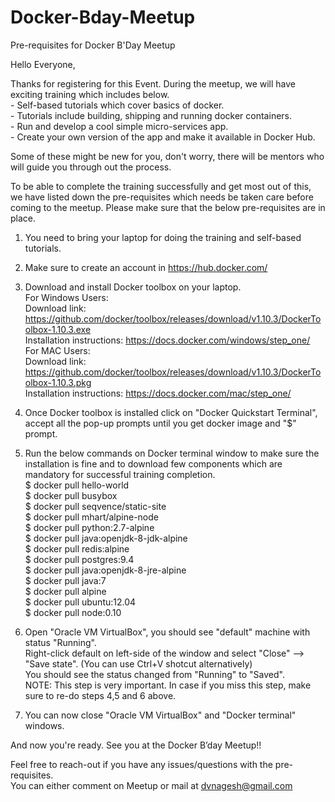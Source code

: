 # Docker-Bday-Meetup
Pre-requisites for Docker B'Day Meetup

Hello Everyone,

Thanks for registering for this Event. 
During the meetup, we will have exciting training which includes below.<br>
	- Self-based tutorials which cover basics of docker.<br>
	- Tutorials include building, shipping and running docker containers.<br>
	- Run and develop a cool simple micro-services app.<br>
	- Create your own version of the app and make it available in Docker Hub.<br>

Some of these might be new for you, don't worry, there will be mentors who will guide you through out the process.

To be able to complete the training successfully and get most out of this, we have listed down the pre-requisites which needs be taken care before coming to the meetup.
Please make sure that the below pre-requisites are in place.

1. You need to bring your laptop for doing the training and self-based tutorials.
2. Make sure to create an account in https://hub.docker.com/
3. Download and install Docker toolbox on your laptop.<br>
   For Windows Users: <br>
	Download link: https://github.com/docker/toolbox/releases/download/v1.10.3/DockerToolbox-1.10.3.exe <br>
	Installation instructions: https://docs.docker.com/windows/step_one/ <br>
   For MAC Users: <br>
	Download link: https://github.com/docker/toolbox/releases/download/v1.10.3/DockerToolbox-1.10.3.pkg <br>
	Installation instructions: https://docs.docker.com/mac/step_one/ <br>
4. Once Docker toolbox is installed click on "Docker Quickstart Terminal", accept all the pop-up prompts until you get docker image and "$" prompt. 
5. Run the below commands on Docker terminal window to make sure the installation is fine and to download few components which are mandatory for successful training completion. <br>
   $ docker pull hello-world <br>
   $ docker pull busybox <br>
   $ docker pull seqvence/static-site <br>
   $ docker pull mhart/alpine-node <br>
   $ docker pull python:2.7-alpine <br>
   $ docker pull java:openjdk-8-jdk-alpine <br>
   $ docker pull redis:alpine <br>
   $ docker pull postgres:9.4 <br>
   $ docker pull java:openjdk-8-jre-alpine <br> 
   $ docker pull java:7 <br>
   $ docker pull alpine <br>
   $ docker pull ubuntu:12.04 <br>
   $ docker pull node:0.10 <br>


6. Open "Oracle VM VirtualBox", you should see "default" machine with status "Running". <br>
   Right-click default on left-side of the window and select "Close" --> "Save state". (You can use Ctrl+V shotcut alternatively) <br>
   You should see the status changed from "Running" to "Saved". <br>
   NOTE: This step is very important. In case if you miss this step, make sure to re-do steps 4,5 and 6 above.

7. You can now close "Oracle VM VirtualBox" and "Docker terminal" windows. <br>

And now you're ready. See you at the Docker B’day Meetup!! <br>

Feel free to reach-out if you have any issues/questions with the pre-requisites. <br>
You can either comment on Meetup or mail at dvnagesh@gmail.com

